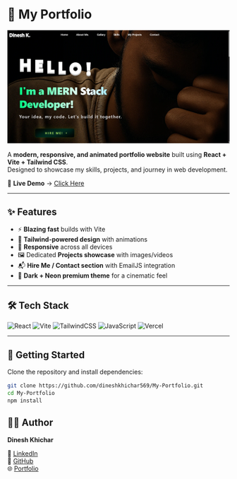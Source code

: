 # 🌌 My Portfolio

![Portfolio Preview](./public/projects/projects_image/Portfolio.webp)

A **modern, responsive, and animated portfolio website** built using **React + Vite + Tailwind CSS**.  
Designed to showcase my skills, projects, and journey in web development.  

🔗 **Live Demo** → [Click Here](https://my-portfolio-rouge-beta-46.vercel.app)

---

## ✨ Features

- ⚡ **Blazing fast** builds with Vite  
- 🎨 **Tailwind-powered design** with animations  
- 📱 **Responsive** across all devices  
- 🖼️ Dedicated **Projects showcase** with images/videos  
- 📬 **Hire Me / Contact section** with EmailJS integration  
- 🌙 **Dark + Neon premium theme** for a cinematic feel  

---

## 🛠️ Tech Stack

![React](https://img.shields.io/badge/React-20232A?style=for-the-badge&logo=react&logoColor=61DAFB)
![Vite](https://img.shields.io/badge/Vite-646CFF?style=for-the-badge&logo=vite&logoColor=white)
![TailwindCSS](https://img.shields.io/badge/Tailwind_CSS-38B2AC?style=for-the-badge&logo=tailwind-css&logoColor=white)
![JavaScript](https://img.shields.io/badge/JavaScript-323330?style=for-the-badge&logo=javascript&logoColor=F7DF1E)
![Vercel](https://img.shields.io/badge/Deploy-Vercel-black?style=for-the-badge&logo=vercel)

---

## 🚀 Getting Started

Clone the repository and install dependencies:

```bash
git clone https://github.com/dineshkhichar569/My-Portfolio.git
cd My-Portfolio
npm install
```

## 🙋‍♂️ Author

**Dinesh Khichar**  

💼 [LinkedIn](https://linkedin.com/in/dineshkhichar)  
🐙 [GitHub](https://github.com/dineshkhichar569)  
🌐 [Portfolio](https://my-portfolio-rouge-beta-46.vercel.app)  
